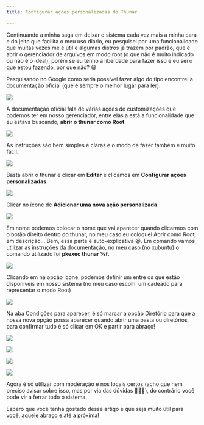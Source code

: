 ```yaml
---
title: Configurar ações personalizadas do Thunar

---
```

Continuando a minha saga em deixar o sistema cada vez mais a minha cara e do jeito que facilita o meu uso diário, eu pesquisei por uma funcionalidade que muitas vezes me é útil e algumas distros já trazem por padrão, que é abrir o gerenciador de arquivos em modo root (o que não é muito indicado ou não é o ideal), porém se eu tenho a liberdade para fazer isso e eu sei o que estou fazendo, por que não? 😆

Pesquisando no Google como seria possível fazer algo do tipo encontrei a documentação oficial (que é sempre o melhor lugar para ler).

![](https://i.imgur.com/nKmkM2f.png)

A documentação oficial fala de várias ações de customizações que podemos ter em nosso gerenciador, entre elas a está a funcionalidade que eu estava buscando, **abrir o thunar como Root**.

![](https://i.imgur.com/eoM7BeG.png)

As instruções são bem simples e claras e o modo de fazer também é muito fácil.

![](https://i.imgur.com/tsvqtFH.png)

Basta abrir o thunar e clicar em **Editar** e clicamos em **Configurar ações personalizadas.**

![](https://i.imgur.com/w7ttloE.png)

Clicar no ícone de **Adicionar uma nova ação personalizada**.

![](https://i.imgur.com/OaeT5gV.png)

Em nome podemos colocar o nome que vai aparecer quando clicarmos com o botão direito dentro do thunar, no meu caso eu coloquei Abrir como Root, em descrição… Bem, essa parte é auto-explicativa 😆. Em comando vamos utilizar as instruções da documentação, no meu caso (no xubuntu) o comando utilizado foi **pkexec thunar %f**.

![](https://i.imgur.com/oQ8grT6.png)

Clicando em na opção ícone, podemos definir um entre os que estão disponíveis em nosso sistema (no meu caso escolhi um cadeado para representar o modo Root)

![](https://i.imgur.com/yjL2oDQ.png)

Na aba Condições para aparecer, é só marcar a opção Diretório para que a nossa nova opção possa aparecer quando abrir uma pasta ou diretórios, para confirmar tudo é só clicar em OK e partir para abraço!

![](https://i.imgur.com/AaakeYE.png)

![](https://i.imgur.com/CWXsjIv.png)

![](https://i.imgur.com/PqvodDY.png)

![](https://i.imgur.com/RnntJF2.png)

Agora é só utilizar com moderação e nos locais certos (acho que nem preciso avisar sobre isso, mas por via das dúvidas 🤷‍♂️😆), do contrário você pode vir a ferrar todo o sistema.

Espero que você tenha gostado desse artigo e que seja muito útil para você, aquele abraço e até a próxima!